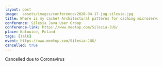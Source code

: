 ```yaml
---
layout: post
image:  assets/images/conference/2020-04-17-jug-silesia.jpg
title: Where is my cache? Architectural patterns for caching microservices
conference: Silesia Java User Group
conference-link: https://www.meetup.com/Silesia-JUG/
place: Katowice, Poland
tags: [Talk]
event: https://www.meetup.com/Silesia-JUG/
cancelled: true
---
```


Cancelled due to Coronavirus
